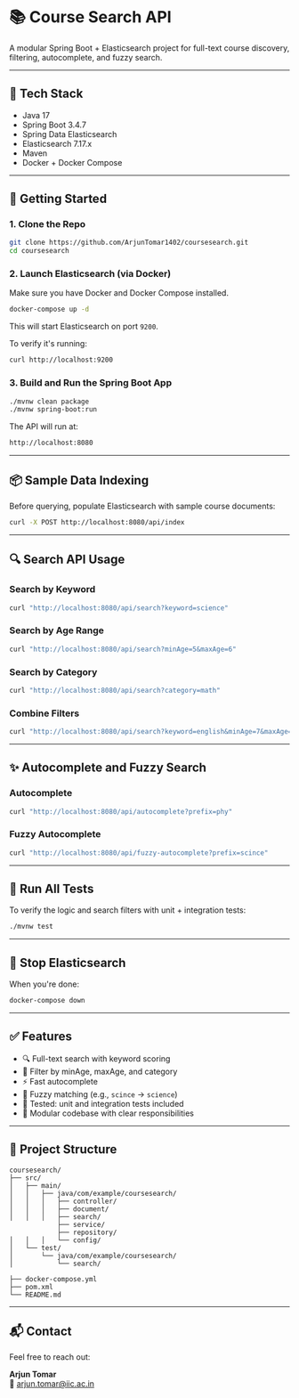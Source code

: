 
# 📚 Course Search API

A modular Spring Boot + Elasticsearch project for full-text course discovery, filtering, autocomplete, and fuzzy search.

---

## 🧱 Tech Stack

- Java 17
- Spring Boot 3.4.7
- Spring Data Elasticsearch
- Elasticsearch 7.17.x
- Maven
- Docker + Docker Compose

---

## 🚀 Getting Started

### 1. Clone the Repo

```bash
git clone https://github.com/ArjunTomar1402/coursesearch.git
cd coursesearch
```

### 2. Launch Elasticsearch (via Docker)

Make sure you have Docker and Docker Compose installed.

```bash
docker-compose up -d
```

This will start Elasticsearch on port `9200`.

To verify it's running:

```bash
curl http://localhost:9200
```

### 3. Build and Run the Spring Boot App

```bash
./mvnw clean package
./mvnw spring-boot:run
```

The API will run at:

```bash
http://localhost:8080
```

---

## 📦 Sample Data Indexing

Before querying, populate Elasticsearch with sample course documents:

```bash
curl -X POST http://localhost:8080/api/index
```

---

## 🔍 Search API Usage

### Search by Keyword

```bash
curl "http://localhost:8080/api/search?keyword=science"
```

### Search by Age Range

```bash
curl "http://localhost:8080/api/search?minAge=5&maxAge=6"
```

### Search by Category

```bash
curl "http://localhost:8080/api/search?category=math"
```

### Combine Filters

```bash
curl "http://localhost:8080/api/search?keyword=english&minAge=7&maxAge=10&category=language"
```

---

## ✨ Autocomplete and Fuzzy Search

### Autocomplete

```bash
curl "http://localhost:8080/api/autocomplete?prefix=phy"
```

### Fuzzy Autocomplete

```bash
curl "http://localhost:8080/api/fuzzy-autocomplete?prefix=scince"
```

---

## 🧪 Run All Tests

To verify the logic and search filters with unit + integration tests:

```bash
./mvnw test
```

---

## 🧹 Stop Elasticsearch

When you're done:

```bash
docker-compose down
```

---

## ✅ Features

- 🔍 Full-text search with keyword scoring
- 🎯 Filter by minAge, maxAge, and category
- ⚡ Fast autocomplete
- 🧠 Fuzzy matching (e.g., `scince` → `science`)
- 🔬 Tested: unit and integration tests included
- 🧱 Modular codebase with clear responsibilities

---

## 📁 Project Structure

```
coursesearch/
├── src/
│   ├── main/
│   │   ├── java/com/example/coursesearch/
│   │   │   ├── controller/
│   │   │   ├── document/
│   │   │   ├── search/
            ├── service/
            ├── repository/
│   │   │   └── config/
│   └── test/
│       └── java/com/example/coursesearch/
│           └── search/

├── docker-compose.yml
├── pom.xml
└── README.md
```

---

## 📬 Contact

Feel free to reach out:

**Arjun Tomar**  
📧 arjun.tomar@iic.ac.in  
 

